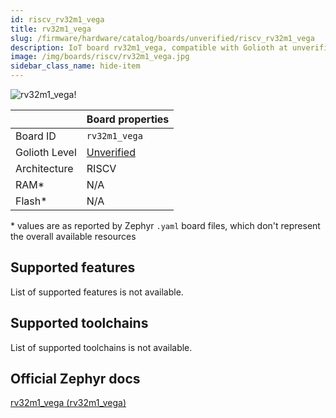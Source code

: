 ```yaml
---
id: riscv_rv32m1_vega
title: rv32m1_vega
slug: /firmware/hardware/catalog/boards/unverified/riscv_rv32m1_vega
description: IoT board rv32m1_vega, compatible with Golioth at unverified level.
image: /img/boards/riscv/rv32m1_vega.jpg
sidebar_class_name: hide-item
---
```


[//]: # (This is an auto-generated file, do not edit! Changes to it will be lost upon re-generation)

![rv32m1_vega!](/img/boards/riscv/rv32m1_vega.jpg "rv32m1_vega")

|                | Board properties     |
| -------------  | -------------------- |
| Board ID       | `rv32m1_vega` |
| Golioth Level  | [Unverified](/firmware/hardware#unverified-boards) |
| Architecture   | RISCV |
| RAM*           | N/A |
| Flash*         | N/A |

\* values are as reported by Zephyr `.yaml` board files, which don't represent the overall available resources



## Supported features

List of supported features is not available.

## Supported toolchains

List of supported toolchains is not available.

## Official Zephyr docs

[rv32m1_vega (rv32m1_vega)](https://docs.zephyrproject.org/latest/boards/riscv/rv32m1_vega/doc/index.html)
